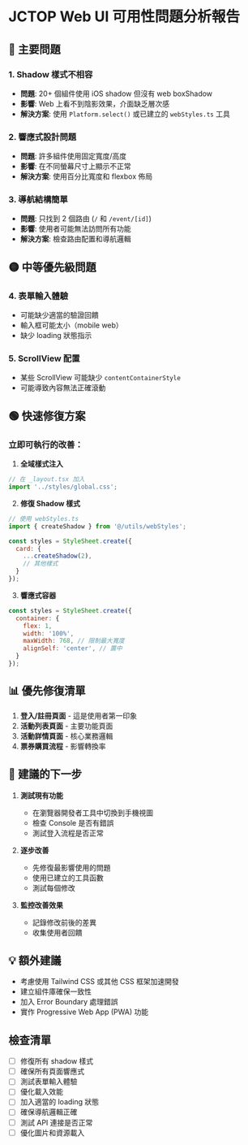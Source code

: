 # JCTOP Web UI 可用性問題分析報告

## 🔴 主要問題

### 1. **Shadow 樣式不相容**
- **問題**: 20+ 個組件使用 iOS shadow 但沒有 web boxShadow
- **影響**: Web 上看不到陰影效果，介面缺乏層次感
- **解決方案**: 使用 `Platform.select()` 或已建立的 `webStyles.ts` 工具

### 2. **響應式設計問題**
- **問題**: 許多組件使用固定寬度/高度
- **影響**: 在不同螢幕尺寸上顯示不正常
- **解決方案**: 使用百分比寬度和 flexbox 佈局

### 3. **導航結構簡單**
- **問題**: 只找到 2 個路由 (`/` 和 `/event/[id]`)
- **影響**: 使用者可能無法訪問所有功能
- **解決方案**: 檢查路由配置和導航邏輯

## 🟡 中等優先級問題

### 4. **表單輸入體驗**
- 可能缺少適當的驗證回饋
- 輸入框可能太小（mobile web）
- 缺少 loading 狀態指示

### 5. **ScrollView 配置**
- 某些 ScrollView 可能缺少 `contentContainerStyle`
- 可能導致內容無法正確滾動

## 🟢 快速修復方案

### 立即可執行的改善：

1. **全域樣式注入**
```javascript
// 在 _layout.tsx 加入
import '../styles/global.css';
```

2. **修復 Shadow 樣式**
```javascript
// 使用 webStyles.ts
import { createShadow } from '@/utils/webStyles';

const styles = StyleSheet.create({
  card: {
    ...createShadow(2),
    // 其他樣式
  }
});
```

3. **響應式容器**
```javascript
const styles = StyleSheet.create({
  container: {
    flex: 1,
    width: '100%',
    maxWidth: 768, // 限制最大寬度
    alignSelf: 'center', // 置中
  }
});
```

## 📊 優先修復清單

1. **登入/註冊頁面** - 這是使用者第一印象
2. **活動列表頁面** - 主要功能頁面
3. **活動詳情頁面** - 核心業務邏輯
4. **票券購買流程** - 影響轉換率

## 🚀 建議的下一步

1. **測試現有功能**
   - 在瀏覽器開發者工具中切換到手機視圖
   - 檢查 Console 是否有錯誤
   - 測試登入流程是否正常

2. **逐步改善**
   - 先修復最影響使用的問題
   - 使用已建立的工具函數
   - 測試每個修改

3. **監控改善效果**
   - 記錄修改前後的差異
   - 收集使用者回饋

## 💡 額外建議

- 考慮使用 Tailwind CSS 或其他 CSS 框架加速開發
- 建立組件庫確保一致性
- 加入 Error Boundary 處理錯誤
- 實作 Progressive Web App (PWA) 功能

## 檢查清單

- [ ] 修復所有 shadow 樣式
- [ ] 確保所有頁面響應式
- [ ] 測試表單輸入體驗
- [ ] 優化載入效能
- [ ] 加入適當的 loading 狀態
- [ ] 確保導航邏輯正確
- [ ] 測試 API 連接是否正常
- [ ] 優化圖片和資源載入